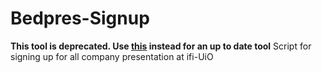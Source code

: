# Bedpres-Signup
**This tool is deprecated. Use [this](https://github.com/tmcheung/bedpres) instead for an up to date tool**
Script for signing up for all company presentation at ifi-UiO
